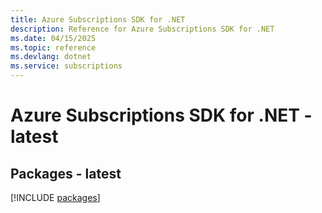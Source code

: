 ```yaml
---
title: Azure Subscriptions SDK for .NET
description: Reference for Azure Subscriptions SDK for .NET
ms.date: 04/15/2025
ms.topic: reference
ms.devlang: dotnet
ms.service: subscriptions
---
```

# Azure Subscriptions SDK for .NET - latest
## Packages - latest
[!INCLUDE [packages](subscriptions-index.md)]